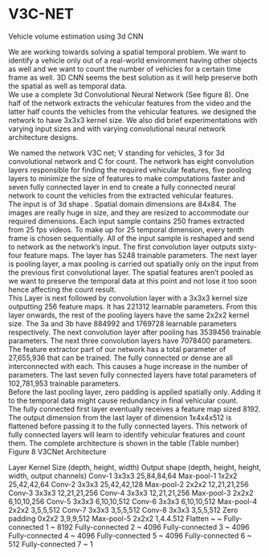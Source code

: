 # V3C-NET
Vehicle volume estimation using 3d CNN

We are working towards solving a spatial temporal problem. We want to identify a vehicle only out of a real-world environment having other objects as well and we want to count the number of vehicles for a certain time frame as well. 3D CNN seems the best solution as it will help preserve both the spatial as well as temporal data.  
We use a complete 3d Convolutional Neural Network (See figure 8). One half of the network extracts the vehicular features from the video and the latter half counts the vehicles from the vehicular features. 
we designed the network to have 3x3x3 kernel size. We also did brief experimentations with varying input sizes and with varying convolutional neural network architecture designs.

We named the network V3C net; V standing for vehicles, 3 for 3d convolutional network and C for count. The network has eight convolution layers responsible for finding the required vehicular features, five pooling layers to minimize the size of features to make computations faster and seven fully connected layer in end to create a fully connected neural network to count the vehicles from the extracted vehicular features.  
The input is of 3d shape . Spatial domain dimensions are 84x84. The images are really huge in size, and they are resized to accommodate our required dimensions. Each input sample contains 250 frames extracted from 25 fps videos. To make up for 25 temporal dimension, every tenth frame is chosen sequentially. All of the input sample is reshaped and send to network as the network’s input. 
The first convolution layer outputs sixty-four feature maps. The layer has 5248 trainable parameters. The next layer is pooling layer, a max pooling is carried out spatially only on the input from the previous first convolutional layer. The spatial features aren’t pooled as we want to preserve the temporal data at this point and not lose it too soon hence affecting the count result.  
This Layer is next followed by convolution layer with a 3x3x3 kernel size outputting 256 feature maps. It has 221312 learnable parameters. From this layer onwards, the rest of the pooling layers have the same 2x2x2 kernel size. The 3a and 3b have 884992 and 1769728 learnable parameters respectively. The next convolution layer after pooling has 3539456 trainable parameters. The next three convolution layers have 7078400 parameters. The feature extractor part of our network has a total parameter of 27,655,936 that can be trained. The fully connected or dense are all interconnected with each. This causes a huge increase in the number of parameters. The last seven fully connected layers have total parameters of 102,781,953 trainable parameters.  
Before the last pooling layer, zero padding is applied spatially only. Adding it to the temporal data might cause redundancy in final vehicular count.  
The fully connected first layer eventually receives a feature map sized 8192. The output dimension from the last layer of dimension 1x4x4x512 is flattened before passing it to the fully connected layers. This network of fully connected layers will learn to identify vehicular features and count them. The complete architecture is shown in the table (Table number)
Figure 8 V3CNet Architecture

Layer 	Kernel Size (depth, height,  width)	Output shape (depth, height,  height, width, output  channels)
Conv-1 	3x3x3 	25,84,84,64
Max-pool-1 	1x2x2 	25,42,42,64
Conv-2 	3x3x3 	25,42,42,128
Max-pool-2 	2x2x2 	12,21,21,256
Conv-3 	3x3x3 	12,21,21,256
Conv-4 	3x3x3 	12,21,21,256
Max-pool-3 	2x2x2 	6,10,10,256
Conv-5 	3x3x3 	6,10,10,512
Conv-6 	3x3x3 	6,10,10,512
Max-pool-4 	2x2x2 	3,5,5,512
Conv-7 	3x3x3 	3,5,5,512
Conv-8 	3x3x3 	3,5,5,512
Zero padding 	0x2x2 	3,9,9,512
Max-pool-5 	2x2x2 	1,4.4.512
Flatten 	~ 	~
Fully-connected 1 	~ 	8192
Fully-connected 2 	~ 	4096
Fully-connected 3 	~ 	4096
Fully-connected 4 	~ 	4096
Fully-connected 5 	~ 	4096
Fully-connected 6 	~ 	512
Fully-connected 7 	~ 	1

